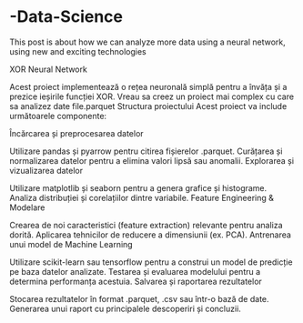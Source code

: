 # -Data-Science
This post is about how we can analyze more data using a neural network, using new and exciting technologies 


XOR Neural Network

Acest proiect implementează o rețea neuronală simplă pentru a învăța și a prezice ieșirile funcției XOR.
Vreau sa creez un proiect mai complex cu care sa analizez date file.parquet
Structura proiectului
Acest proiect va include următoarele componente:

Încărcarea și preprocesarea datelor

Utilizare pandas și pyarrow pentru citirea fișierelor .parquet.
Curățarea și normalizarea datelor pentru a elimina valori lipsă sau anomalii.
Explorarea și vizualizarea datelor

Utilizare matplotlib și seaborn pentru a genera grafice și histograme.
Analiza distribuției și corelațiilor dintre variabile.
Feature Engineering & Modelare

Crearea de noi caracteristici (feature extraction) relevante pentru analiza dorită.
Aplicarea tehnicilor de reducere a dimensiunii (ex. PCA).
Antrenarea unui model de Machine Learning

Utilizare scikit-learn sau tensorflow pentru a construi un model de predicție pe baza datelor analizate.
Testarea și evaluarea modelului pentru a determina performanța acestuia.
Salvarea și raportarea rezultatelor

Stocarea rezultatelor în format .parquet, .csv sau într-o bază de date.
Generarea unui raport cu principalele descoperiri și concluzii.
